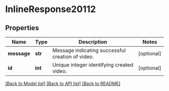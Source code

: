 # InlineResponse20112

## Properties
Name | Type | Description | Notes
------------ | ------------- | ------------- | -------------
**message** | **str** | Message indicating successful creation of video. | [optional] 
**id** | **int** | Unique integer identifying created video. | [optional] 

[[Back to Model list]](../README.md#documentation-for-models) [[Back to API list]](../README.md#documentation-for-api-endpoints) [[Back to README]](../README.md)

